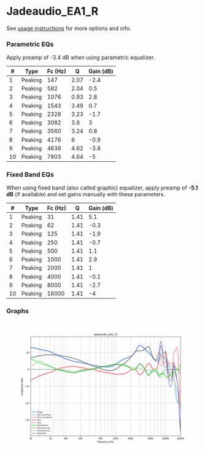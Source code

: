# Jadeaudio_EA1_R
See [usage instructions](https://github.com/jaakkopasanen/AutoEq#usage) for more options and info.

### Parametric EQs
Apply preamp of -3.4 dB when using parametric equalizer.

|   # | Type    |   Fc (Hz) |    Q |   Gain (dB) |
|-----|---------|-----------|------|-------------|
|   1 | Peaking |       147 | 2.07 |        -2.4 |
|   2 | Peaking |       582 | 2.04 |         0.5 |
|   3 | Peaking |      1076 | 0.93 |         2.8 |
|   4 | Peaking |      1543 | 3.49 |         0.7 |
|   5 | Peaking |      2328 | 3.23 |        -1.7 |
|   6 | Peaking |      3082 | 3.6  |         3   |
|   7 | Peaking |      3560 | 3.24 |         0.8 |
|   8 | Peaking |      4176 | 6    |        -0.9 |
|   9 | Peaking |      4639 | 4.62 |        -3.8 |
|  10 | Peaking |      7803 | 4.64 |        -5   |

### Fixed Band EQs
When using fixed band (also called graphic) equalizer, apply preamp of **-5.1 dB** (if available) and set gains manually with these parameters.

|   # | Type    |   Fc (Hz) |    Q |   Gain (dB) |
|-----|---------|-----------|------|-------------|
|   1 | Peaking |        31 | 1.41 |         5.1 |
|   2 | Peaking |        62 | 1.41 |        -0.3 |
|   3 | Peaking |       125 | 1.41 |        -1.9 |
|   4 | Peaking |       250 | 1.41 |        -0.7 |
|   5 | Peaking |       500 | 1.41 |         1.1 |
|   6 | Peaking |      1000 | 1.41 |         2.9 |
|   7 | Peaking |      2000 | 1.41 |         1   |
|   8 | Peaking |      4000 | 1.41 |        -0.1 |
|   9 | Peaking |      8000 | 1.41 |        -2.7 |
|  10 | Peaking |     16000 | 1.41 |        -4   |

### Graphs
![](./Jadeaudio_EA1_R.png)
